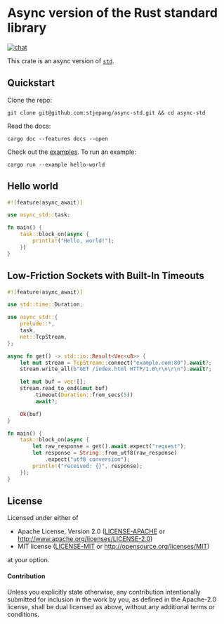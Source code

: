# Async version of the Rust standard library

<!-- [![Build Status](https://travis-ci.org/stjepang/async-std.svg?branch=master)]( -->
<!-- https://travis-ci.org/stjepang/async-std) -->
<!-- [![License](https://img.shields.io/badge/license-MIT%2FApache--2.0-blue.svg)]( -->
<!-- https://github.com/stjepang/async-std) -->
<!-- [![Cargo](https://img.shields.io/crates/v/async-std.svg)]( -->
<!-- https://crates.io/crates/async-std) -->
<!-- [![Documentation](https://docs.rs/async-std/badge.svg)]( -->
<!-- https://docs.rs/async-std) -->
[![chat](https://img.shields.io/discord/598880689856970762.svg?logo=discord)](https://discord.gg/JvZeVNe)

This crate is an async version of [`std`].

[`std`]: https://doc.rust-lang.org/std/index.html

## Quickstart

Clone the repo:

```
git clone git@github.com:stjepang/async-std.git && cd async-std
```

Read the docs:

```
cargo doc --features docs --open
```

Check out the [examples](examples). To run an example:

```
cargo run --example hello-world
```

## Hello world

```rust
#![feature(async_await)]

use async_std::task;

fn main() {
    task::block_on(async {
        println!("Hello, world!");
    })
}
```

## Low-Friction Sockets with Built-In Timeouts

```rust
#![feature(async_await)]

use std::time::Duration;

use async_std::{
    prelude::*,
    task,
    net::TcpStream,
};

async fn get() -> std::io::Result<Vec<u8>> {
    let mut stream = TcpStream::connect("example.com:80").await?;
    stream.write_all(b"GET /index.html HTTP/1.0\r\n\r\n").await?;

    let mut buf = vec![];
    stream.read_to_end(&mut buf)
        .timeout(Duration::from_secs(5))
        .await?;

    Ok(buf)
}

fn main() {
    task::block_on(async {
        let raw_response = get().await.expect("request");
        let response = String::from_utf8(raw_response)
            .expect("utf8 conversion");
        println!("received: {}", response);
    });
}
```

## License

Licensed under either of

 * Apache License, Version 2.0 ([LICENSE-APACHE](LICENSE-APACHE) or http://www.apache.org/licenses/LICENSE-2.0)
 * MIT license ([LICENSE-MIT](LICENSE-MIT) or http://opensource.org/licenses/MIT)

at your option.

#### Contribution

Unless you explicitly state otherwise, any contribution intentionally submitted
for inclusion in the work by you, as defined in the Apache-2.0 license, shall be
dual licensed as above, without any additional terms or conditions.
